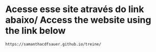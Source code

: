 # Acesse esse site através do link abaixo/ Access the website using the link below

```
https://samanthacdfsauer.github.io/treine/
```
